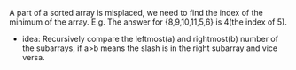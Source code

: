 A part of a sorted array is misplaced, we need to find the index of the minimum of the array.
E.g. The answer for {8,9,10,11,5,6} is 4(the index of 5).
* idea: Recursively compare the leftmost(a) and rightmost(b) number of the subarrays, if a>b means the slash is in the right subarray and vice versa.
  

